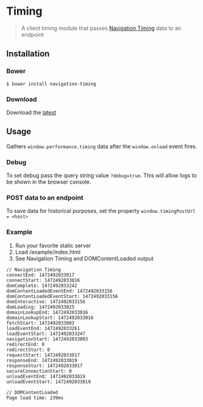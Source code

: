 # Timing

> A client timing module that passes [Navigation Timing](https://developer.mozilla.org/en-US/docs/Web/API/Navigation_timing_API) data to an endpoint

## Installation

### Bower

```
$ bower install navigation-timing
```

### Download

Download the [latest](https://github.com/cnnlabs/navigation-timing/archive/master.zip)

## Usage

Gathers `window.performance.timing` data after the `window.onload` event fires.

### Debug

To set debug pass the query string value `?debug=true`. This will allow logs
to be shown in the browser console.

### POST data to an endpoint

To save data for historical purposes, set the property `window.timingPostUrl = <host>`

### Example

1. Run your favorite static server
2. Load /example/index.html
3. See Navigation Timing and DOMContentLoaded output

```
// Navigation Timing
connectEnd: 1472492033017
connectStart: 1472492033016
domComplete: 1472492033242
domContentLoadedEventEnd: 1472492033156
domContentLoadedEventStart: 1472492033156
domInteractive: 1472492033156
domLoading: 1472492033025
domainLookupEnd: 1472492033016
domainLookupStart: 1472492033016
fetchStart: 1472492033003
loadEventEnd: 1472492033261
loadEventStart: 1472492033247
navigationStart: 1472492033003
redirectEnd: 0
redirectStart: 0
requestStart: 1472492033017
responseEnd: 1472492033019
responseStart: 1472492033017
secureConnectionStart: 0
unloadEventEnd: 1472492033019
unloadEventStart: 1472492033019
```

```
// DOMContentLoaded
Page load time: 239ms
```
